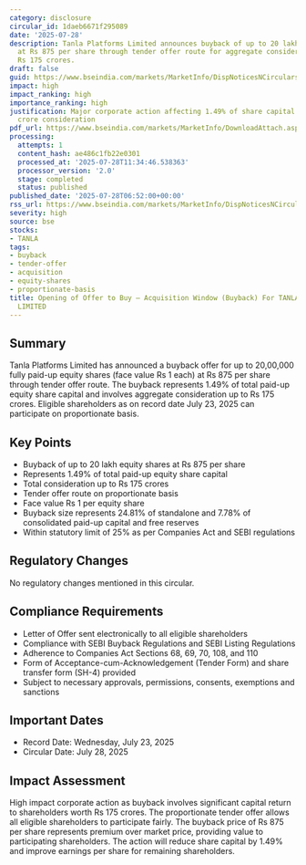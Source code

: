 ```yaml
---
category: disclosure
circular_id: 1daeb6671f295089
date: '2025-07-28'
description: Tanla Platforms Limited announces buyback of up to 20 lakh equity shares
  at Rs 875 per share through tender offer route for aggregate consideration up to
  Rs 175 crores.
draft: false
guid: https://www.bseindia.com/markets/MarketInfo/DispNoticesNCirculars.aspx?Noticeid={594A2C0F-393A-4F89-9679-1CA3CB91E7AF}&noticeno=20250728-3&dt=07/28/2025&icount=3&totcount=26&flag=0
impact: high
impact_ranking: high
importance_ranking: high
justification: Major corporate action affecting 1.49% of share capital with Rs 175
  crore consideration
pdf_url: https://www.bseindia.com/markets/MarketInfo/DownloadAttach.aspx?id=20250728-3&attachedId=e3698780-44f1-48bf-9bc9-0c536a04a1c6
processing:
  attempts: 1
  content_hash: ae486c1fb22e0301
  processed_at: '2025-07-28T11:34:46.538363'
  processor_version: '2.0'
  stage: completed
  status: published
published_date: '2025-07-28T06:52:00+00:00'
rss_url: https://www.bseindia.com/markets/MarketInfo/DispNoticesNCirculars.aspx?Noticeid={594A2C0F-393A-4F89-9679-1CA3CB91E7AF}&noticeno=20250728-3&dt=07/28/2025&icount=3&totcount=26&flag=0
severity: high
source: bse
stocks:
- TANLA
tags:
- buyback
- tender-offer
- acquisition
- equity-shares
- proportionate-basis
title: Opening of Offer to Buy – Acquisition Window (Buyback) For TANLA PLATFORMS
  LIMITED
---
```


## Summary

Tanla Platforms Limited has announced a buyback offer for up to 20,00,000 fully paid-up equity shares (face value Rs 1 each) at Rs 875 per share through tender offer route. The buyback represents 1.49% of total paid-up equity share capital and involves aggregate consideration up to Rs 175 crores. Eligible shareholders as on record date July 23, 2025 can participate on proportionate basis.

## Key Points

- Buyback of up to 20 lakh equity shares at Rs 875 per share
- Represents 1.49% of total paid-up equity share capital
- Total consideration up to Rs 175 crores
- Tender offer route on proportionate basis
- Face value Rs 1 per equity share
- Buyback size represents 24.81% of standalone and 7.78% of consolidated paid-up capital and free reserves
- Within statutory limit of 25% as per Companies Act and SEBI regulations

## Regulatory Changes

No regulatory changes mentioned in this circular.

## Compliance Requirements

- Letter of Offer sent electronically to all eligible shareholders
- Compliance with SEBI Buyback Regulations and SEBI Listing Regulations
- Adherence to Companies Act Sections 68, 69, 70, 108, and 110
- Form of Acceptance-cum-Acknowledgement (Tender Form) and share transfer form (SH-4) provided
- Subject to necessary approvals, permissions, consents, exemptions and sanctions

## Important Dates

- Record Date: Wednesday, July 23, 2025
- Circular Date: July 28, 2025

## Impact Assessment

High impact corporate action as buyback involves significant capital return to shareholders worth Rs 175 crores. The proportionate tender offer allows all eligible shareholders to participate fairly. The buyback price of Rs 875 per share represents premium over market price, providing value to participating shareholders. The action will reduce share capital by 1.49% and improve earnings per share for remaining shareholders.
